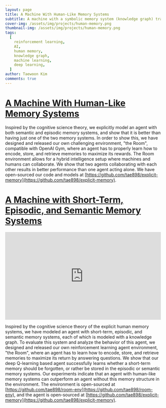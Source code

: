 ```yaml
---
layout: page
title: A Machine With Human-Like Memory Systems
subtitle: A machine with a symbolic memory system (knowledge graph) trained with reinforcement learning.
cover-img: /assets/img/projects/human-memory.png
thumbnail-img: /assets/img/projects/human-memory.png
tags:
  [
    reinforcement learning,
    AI,
    human memory,
    knowledge graph,
    machine learning,
    deep learning,
  ]
author: Taewoon Kim
comments: true
---
```


# [A Machine With Human-Like Memory Systems](https://arxiv.org/abs/2204.01611)

Inspired by the cognitive science theory, we explicitly model an agent with
both semantic and episodic memory systems, and show that it is better than
having just one of the two memory systems. In order to show this, we have
designed and released our own challenging environment, "the Room", compatible
with OpenAI Gym, where an agent has to properly learn how to encode, store,
and retrieve memories to maximize its rewards. The Room environment allows for
a hybrid intelligence setup where machines and humans can collaborate. We show
that two agents collaborating with each other results in better performance
than one agent acting alone. We have open-sourced our code and models at [https://github.com/tae898/explicit-memory](https://github.com/tae898/explicit-memory).

# [A Machine with Short-Term, Episodic, and Semantic Memory Systems](https://arxiv.org/abs/2212.02098)

<!-- padding-bottom: 56.25% is for 16:9. For an aspect ratio of 1:1 change to this value to 100% */  -->
<div style="position: relative; padding-bottom: 56.25%">
  <iframe
    style="width: 100%; height: 100%; position: absolute; left: 0px; top: 0px"
    frameborder="0"
    width="100%"
    height="100%"
    allowfullscreen
    allow="autoplay"
    src="
  https://www.youtube.com/embed/MsoyjiYuHF0
 "
  >
  </iframe>
</div>

Inspired by the cognitive science theory of the explicit human memory systems,
we have modeled an agent with short-term, episodic, and semantic memory
systems, each of which is modeled with a knowledge graph. To evaluate this
system and analyze the behavior of this agent, we designed and released our
own reinforcement learning agent environment, "the Room", where an agent has
to learn how to encode, store, and retrieve memories to maximize its return by
answering questions. We show that our deep Q-learning based agent successfully
learns whether a short-term memory should be forgotten, or rather be stored in
the episodic or semantic memory systems. Our experiments indicate that an
agent with human-like memory systems can outperform an agent without this
memory structure in the environment. The environment is open-sourced at [https://github.com/tae898/room-env](https://github.com/tae898/room-env), and the agent is open-sourced at [https://github.com/tae898/explicit-memory](https://github.com/tae898/explicit-memory).
